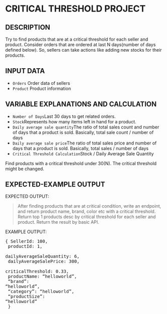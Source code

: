 # CRITICAL THRESHOLD PROJECT
## DESCRIPTION
Try to find products that are at a critical threshold for each seller and product. Consider orders that are ordered at last N days(number of days defined below). So, sellers can take actions like adding new stocks for their products.
## INPUT DATA
- `Orders` Order data of sellers
- `Product` Product information
## VARIABLE EXPLANATIONS AND CALCULATION
- `Number of Days`Last 30 days to get related orders.
- `Stock`Represents how many items left in hand for a product.
- `Daily average sale quantity`The ratio of total sales count and number of days that a product is sold. Basically, total sale count / number of days
- `Daily average sale price`The ratio of total sales price and number of days that a product is sold. Basically, total sales / number of days
- `Critical Threshold Calculation`Stock / Daily Average Sale Quantity

Find products with a critical threshold under 30(N). The critical threshold might be changed.
## EXPECTED-EXAMPLE OUTPUT
EXPECTED OUTPUT:
>After finding products that are at critical condition, write an endpoint, and return product name, brand, color etc with a critical threshold. Return top 1 products desc by critical threshold for each seller and product. Return the result by basic API.

EXAMPLE OUTPUT:
<br><pre>{
 SellerId: 100,<br>
 productId: 1,<br> 
 dailyAverageSaleQuantity: 6,<br> 
 dailyAverageSalePrice: 300,<br> 
 criticalThreshold: 0.33, <br>
 productName: “helloworld”, <br>
 “brand”: “helloworld”, <br>
 “category”: “helloworld”, <br>
 “productSize”: “helloworld”<br>
}